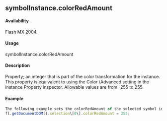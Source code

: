 ## symbolInstance.colorRedAmount

#### Availability

Flash MX 2004.

#### Usage

symbolInstance.colorRedAmount

#### Description

Property; an integer that is part of the color transformation for the instance. This property is equivalent to using the Color \Advanced setting in the instance Property inspector. Allowable values are from -255 to 255.

#### Example

```javascript
The following example sets the colorRedAmount of the selected symbol instance to 255:
fl.getDocumentDOM().selection\[0\].colorRedAmount = 255;

```